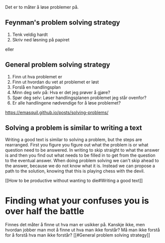 Det er to måter å løse problemer på.

## Feynman's problem solving strategy

1. Tenk veldig hardt
2. Skriv ned løsning på papiret

eller 

## General problem solving strategy

1. Finn ut hva problemet er
2. Finn ut hvordan du vet at problemet er løst
3. Forslå en handlingsplan
4. Minn deg selv på: Hva er det jeg prøver å gjøre?
5. Spør deg selv: Løser handlingsplanen problemet jeg står ovenfor?
6. Er alle handlingene nødvendige for å løse problemet?

https://emasquil.github.io/posts/solving-problems/


## Solving a problem  is similar to writing a text
Writing a good text is similar to solving a problem, but the steps are rearranged. First you figure you figure out what the problem is or what question need to be answered. In writing to skip straight to what the answer is and then you find out what needs to be filled in to get from the question to the eventual answer.
When doing problem solving we can't skip ahead to the answer, because we do not know what it is. Instead we can propose a path to the solution, knowing that this is playing chess with the devil. 

[[How to be productive without wanting to die#Writing a good text]]

# Finding what your confuses you is over half the battle
Finnes det måter å finne ut hva man er usikker på. Kanskje ikke, men hvordan jobber man mot å finne ut hva man ikke forstår? Må man ikke forstå for å forstå hva man ikke forstår?
[[#General problem solving strategy]]